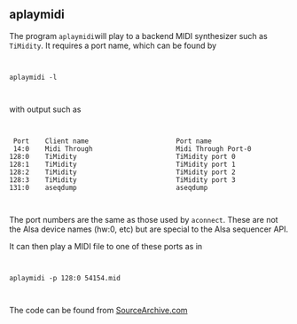 
##  aplaymidi 


The program `aplaymidi`will play to a backend MIDI synthesizer such as `TiMidity`. It requires a port name, which can be found by

```

       
aplaymidi -l
       
     
```


with output such as

```

       
 Port    Client name                      Port name
 14:0    Midi Through                     Midi Through Port-0
128:0    TiMidity                         TiMidity port 0
128:1    TiMidity                         TiMidity port 1
128:2    TiMidity                         TiMidity port 2
128:3    TiMidity                         TiMidity port 3
131:0    aseqdump                         aseqdump
       
     
```


The port numbers are the same as those used by `aconnect`.
These are not the Alsa device names (hw:0, etc) but are special
to the Alsa sequencer API.


It can then play a MIDI file to one of these ports as in

```

	
aplaymidi -p 128:0 54154.mid
	
      
```


The code can be found from [SourceArchive.com](http://alsa-utils.sourcearchive.com/documentation/1.0.8/aplaymidi_8c-source.html) 

